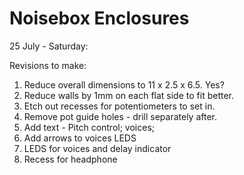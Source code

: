 Noisebox Enclosures
===================

25 July - Saturday:

Revisions to make:
1. Reduce overall dimensions to 11 x 2.5 x 6.5. Yes? 
2. Reduce walls by 1mm on each flat side to fit better. 
3. Etch out recesses for potentiometers to set in. 
4. Remove pot guide holes - drill separately after. 
5. Add text - Pitch control; voices; 
6. Add arrows to voices LEDS
7. LEDS for voices and delay indicator
8. Recess for headphone
